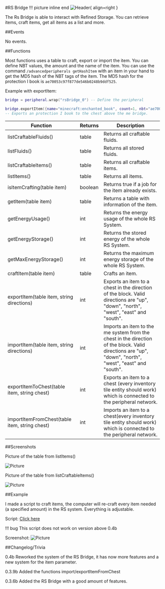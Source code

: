 #RS Bridge
!!! picture inline end
    ![Header](https://srendi.de/wp-content/uploads/2021/04/RS-Bridge.png){ align=right }

The Rs Bridge is able to interact with Refined Storage.
You can retrieve items, craft items, get all items as a list and more.

##Events

No events.

##Functions

Most functions uses a table to craft, export or import the item. You can define NBT values, the amount and the name of the item.
You can use the command `/advancedperipherals getHashItem` with an item in your hand to get the MD5 hash of the NBT tags of the item. The MD5 hash for the protection I book is `ae70053c97f877de546b0248b9ddf525`.

Example with exportItem:

```lua
bridge = peripheral.wrap("rsBridge_0") -- Define the peripheral

bridge.exportItem({name="minecraft:enchanted_book", count=1, nbt="ae70053c97f877de546b0248b9ddf525"}, "UP")
-- Exports an protection I book to the chest above the me bridge.
```

| Function | Returns | Description |
|----------|---------|-------------|
| listCraftableFluids() | table | Returns all craftable fluids. |
| listFluids()	| table | Returns all stored fluids.
| listCraftableItems() | table |	Returns all craftable items. |
| listItems() |	table | Returns all items. |
| isItemCrafting(table item) | boolean | Returns true if a job for the item already exists. |
| getItem(table item) | table | Returns a table with information of the item. |
| getEnergyUsage() | int |	Returns the energy usage of the whole RS System. |
| getEnergyStorage() | int |	Returns the stored energy of the whole RS System. |
| getMaxEnergyStorage() |	int | Returns the maximum energy storage of the whole RS System. |
| craftItem(table item)	| table | Crafts an item. |
| exportItem(table item, string directions) |	int | Exports an item to a chest in the direction of the block. Valid directions are "up", "down", "north", "west", "east" and "south". |
| importItem(table item, string directions) |	int | Imports an item to the me system from the chest in the direction of the block. Valid directions are "up", "down", "north", "west", "east" and "south". |
| exportItemToChest(table item, string chest) |	int |	Exports an item to a chest (every inventory tile entity should work) which is connected to the peripheral network. |
| importItemFromChest(table item, string chest) |	int |	Imports an item to a chest(every inventory tile entity should work) which is connected to the peripheral network. |

##Screenshots

Picture of the table from listItems()

![Picture](https://srendi.de/wp-content/uploads/2021/02/Bild_2021-02-05_234200.png)

Picture of the table from listCraftableItems()

![Picture](https://srendi.de/wp-content/uploads/2021/02/Bild_2021-02-05_234048.png)


##Example

I made a script to craft items, the computer will re-craft every item needed (a specified amount) in the RS system. Everything is adjustable.

Script: [Click here](https://gist.github.com/Seniorendi/26bd8ecaec400146f2e38790faceead8)

!!! bug
    This script does not work on version above 0.4b

Screenshot:
![Picture](https://srendi.de/wp-content/uploads/2021/02/Bild_2021-02-05_233915.png)

##Changelog/Trivia

0.4b
Reworked the system of the RS Bridge, it has now more features and a new system for the item parameter.

0.3.9b
Added the functions import/exportItemFromChest

0.3.6b
Added the RS Bridge with a good amount of features.
